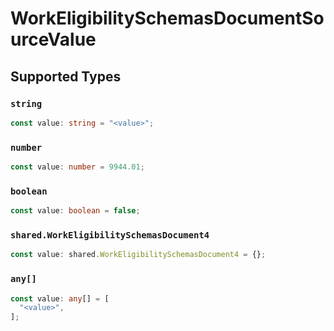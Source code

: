 # WorkEligibilitySchemasDocumentSourceValue


## Supported Types

### `string`

```typescript
const value: string = "<value>";
```

### `number`

```typescript
const value: number = 9944.01;
```

### `boolean`

```typescript
const value: boolean = false;
```

### `shared.WorkEligibilitySchemasDocument4`

```typescript
const value: shared.WorkEligibilitySchemasDocument4 = {};
```

### `any[]`

```typescript
const value: any[] = [
  "<value>",
];
```

